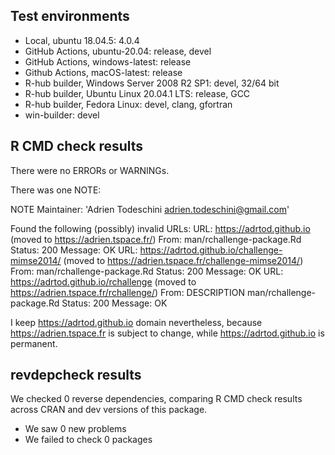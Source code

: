 
## Test environments
* Local, ubuntu 18.04.5: 4.0.4
* GitHub Actions, ubuntu-20.04: release, devel
* GitHub Actions, windows-latest: release
* Github Actions, macOS-latest: release
* R-hub builder, Windows Server 2008 R2 SP1: devel, 32/64 bit
* R-hub builder, Ubuntu Linux 20.04.1 LTS: release, GCC
* R-hub builder, Fedora Linux: devel, clang, gfortran
* win-builder: devel
          
## R CMD check results
There were no ERRORs or WARNINGs.

There was one NOTE:

NOTE
  Maintainer: 'Adrien Todeschini <adrien.todeschini@gmail.com>'
  
  Found the following (possibly) invalid URLs:
    URL: https://adrtod.github.io (moved to https://adrien.tspace.fr/)
      From: man/rchallenge-package.Rd
      Status: 200
      Message: OK
    URL: https://adrtod.github.io/challenge-mimse2014/ (moved to https://adrien.tspace.fr/challenge-mimse2014/)
      From: man/rchallenge-package.Rd
      Status: 200
      Message: OK
    URL: https://adrtod.github.io/rchallenge (moved to https://adrien.tspace.fr/rchallenge/)
      From: DESCRIPTION
            man/rchallenge-package.Rd
      Status: 200
      Message: OK

I keep https://adrtod.github.io domain nevertheless, because https://adrien.tspace.fr is subject to change, while https://adrtod.github.io is permanent.

## revdepcheck results

We checked 0 reverse dependencies, comparing R CMD check results across CRAN and dev versions of this package.

 * We saw 0 new problems
 * We failed to check 0 packages
